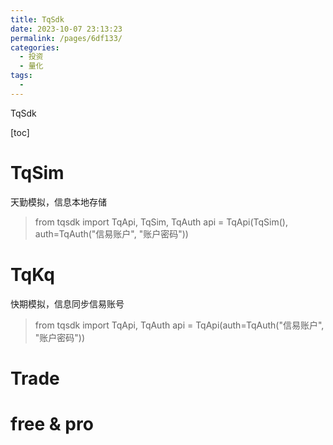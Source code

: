 ```yaml
---
title: TqSdk
date: 2023-10-07 23:13:23
permalink: /pages/6df133/
categories: 
  - 投资
  - 量化
tags: 
  - 
---
```

TqSdk

[toc]

# TqSim
天勤模拟，信息本地存储
> from tqsdk import TqApi, TqSim, TqAuth
api = TqApi(TqSim(), auth=TqAuth("信易账户", "账户密码"))


# TqKq
快期模拟，信息同步信易账号
> from tqsdk import TqApi, TqAuth
api = TqApi(auth=TqAuth("信易账户", "账户密码"))

# Trade

# free & pro

